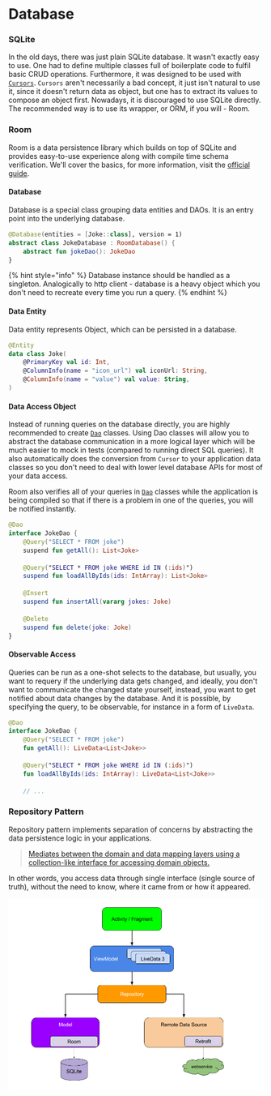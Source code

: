 # Database

### SQLite

In the old days, there was just plain SQLite database. It wasn't exactly easy to use. One had to define multiple classes full of boilerplate code to fulfil basic CRUD operations. Furthermore, it was designed to be used with [`Cursors`](https://developer.android.com/reference/android/database/Cursor). `Cursors` aren't necessarily a bad concept, it just isn't natural to use it, since it doesn't return data as object, but one has to extract its values to compose an object first. Nowadays, it is discouraged to use SQLite directly. The recommended way is to use its wrapper, or ORM, if you will - Room.

### Room

Room is a data persistence library which builds on top of SQLite and provides easy-to-use experience along with compile time schema verification. We'll cover the basics, for more information, visit the [official guide](https://developer.android.com/training/data-storage/room).

#### Database

Database is a special class grouping data entities and DAOs. It is an entry point into the underlying database.

```kotlin
@Database(entities = [Joke::class], version = 1)
abstract class JokeDatabase : RoomDatabase() {
    abstract fun jokeDao(): JokeDao
}
```

{% hint style="info" %}
Database instance should be handled as a singleton. Analogically to http client - database is a heavy object which you don't need to recreate every time you run a query.
{% endhint %}

#### Data Entity

Data entity represents Object, which can be persisted in a database.

```kotlin
@Entity
data class Joke(
    @PrimaryKey val id: Int,
    @ColumnInfo(name = "icon_url") val iconUrl: String,
    @ColumnInfo(name = "value") val value: String,
)
```

#### Data Access Object

Instead of running queries on the database directly, you are highly recommended to create [`Dao`](https://developer.android.com/reference/kotlin/androidx/room/Dao) classes. Using Dao classes will allow you to abstract the database communication in a more logical layer which will be much easier to mock in tests (compared to running direct SQL queries). It also automatically does the conversion from `Cursor` to your application data classes so you don't need to deal with lower level database APIs for most of your data access.

Room also verifies all of your queries in [`Dao`](https://developer.android.com/reference/kotlin/androidx/room/Dao) classes while the application is being compiled so that if there is a problem in one of the queries, you will be notified instantly.

```kotlin
@Dao
interface JokeDao {
    @Query("SELECT * FROM joke")
    suspend fun getAll(): List<Joke>

    @Query("SELECT * FROM joke WHERE id IN (:ids)")
    suspend fun loadAllByIds(ids: IntArray): List<Joke>

    @Insert
    suspend fun insertAll(vararg jokes: Joke)

    @Delete
    suspend fun delete(joke: Joke)
}
```

#### Observable Access 

Queries can be run as a one-shot selects to the database, but usually, you want to requery if the underlying data gets changed, and ideally, you don't want to communicate the changed state yourself, instead, you want to get notified about data changes by the database. And it is possible, by specifying the query, to be observable, for instance in a form of `LiveData`.

```kotlin
@Dao
interface JokeDao {
    @Query("SELECT * FROM joke")
    fun getAll(): LiveData<List<Joke>>

    @Query("SELECT * FROM joke WHERE id IN (:ids)")
    fun loadAllByIds(ids: IntArray): LiveData<List<Joke>>
    
    // ...
```

### Repository Pattern

Repository pattern implements separation of concerns by abstracting the data persistence logic in your applications.&#x20;

> [Mediates between the domain and data mapping layers using a collection-like interface for accessing domain objects.](https://martinfowler.com/eaaCatalog/repository.html)

In other words, you access data through single interface (single source of truth), without the need to know, where it came from or how it appeared.

![](.gitbook/assets/repository.png)
